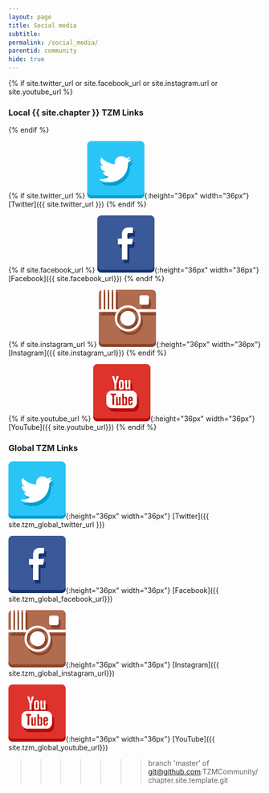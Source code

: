 ```yaml
---
layout: page
title: Social media
subtitle: 
permalink: /social_media/
parentid: community
hide: true
---
```


<!-- Twitter preview link below - works but needs to be formatted with the rest of the content
<a class="twitter-timeline" data-width="350" data-height="600" href="{{ site.tzm_global_twitter_url }}">Tweets by tzmglobal</a> <script async src="https://platform.twitter.com/widgets.js" charset="utf-8"></script>
-->
{% if site.twitter_url or site.facebook_url or site.instagram.url or site.youtube_url %}
### Local {{ site.chapter }} TZM Links
{% endif %}

{% if site.twitter_url %}
![TwitterLogo](../../assets/img/twitter.png "Twitter"){:height="36px" width="36px"} [Twitter]({{ site.twitter_url }})
{% endif %}

{% if site.facebook_url %}
![FacebookLogo](../../assets/img/facebook.png "Facebook"){:height="36px" width="36px"} [Facebook]({{ site.facebook_url}})
{% endif %}

{% if site.instagram_url %}
![InstagramLogo](../../assets/img/instagram.png "Instagram"){:height="36px" width="36px"} [Instagram]({{ site.instagram_url}})
{% endif %}

{% if site.youtube_url %}
![YoutubeLogo](../../assets/img/youtube.png "YouTube"){:height="36px" width="36px"} [YouTube]({{ site.youtube_url}})
{% endif %}


### Global TZM Links

<!-- Twitter preview link below - works but needs to be formatted with the rest of the content
<a class="twitter-timeline" data-width="350" data-height="600" href="{{ site.tzm_global_twitter_url }}">Tweets by tzmglobal</a> <script async src="https://platform.twitter.com/widgets.js" charset="utf-8"></script>
-->


![TwitterLogo](../../assets/img/twitter.png "Twitter"){:height="36px" width="36px"} [Twitter]({{ site.tzm_global_twitter_url }})

![FacebookLogo](../../assets/img/facebook.png "Facebook"){:height="36px" width="36px"} [Facebook]({{ site.tzm_global_facebook_url}})

![InstagramLogo](../../assets/img/instagram.png "Instagram"){:height="36px" width="36px"} [Instagram]({{ site.tzm_global_instagram_url}})

![YoutubeLogo](../../assets/img/youtube.png "YouTube"){:height="36px" width="36px"} [YouTube]({{ site.tzm_global_youtube_url}})
>>>>>>> branch 'master' of git@github.com:TZMCommunity/chapter.site.template.git
